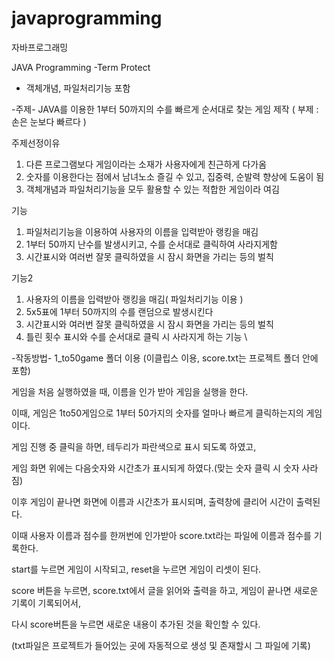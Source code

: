 # javaprogramming
자바프로그래밍

JAVA Programming
-Term Protect
- 객체개념, 파일처리기능 포함


-주제-
JAVA를 이용한 1부터 50까지의 수를 빠르게 순서대로 찾는 게임 제작
( 부제 : 손은 눈보다 빠르다 )


주제선정이유 
1) 다른 프로그램보다 게임이라는 소재가 사용자에게 친근하게 다가옴
2) 숫자를 이용한다는 점에서 남녀노소 즐길 수 있고, 집중력, 순발력 향상에 도움이 됨
3) 객체개념과 파일처리기능을 모두 활용할 수 있는 적합한 게임이라 여김

기능
1) 파일처리기능을 이용하여 사용자의 이름을 입력받아 랭킹을 매김
2) 1부터 50까지 난수를 발생시키고, 수를 순서대로 클릭하여 사라지게함
3) 시간표시와 여러번 잘못 클릭하였을 시 잠시 화면을 가리는 등의 벌칙

기능2
1) 사용자의 이름을 입력받아 랭킹을 매김( 파일처리기능 이용 ) 
2) 5x5표에 1부터 50까지의 수를 랜덤으로 발생시킨다  
3) 시간표시와 여러번 잘못 클릭하였을 시 잠시 화면을 가리는 등의 벌칙 
4) 틀린 횟수 표시와 수를 순서대로 클릭 시 사라지게 하는 기능 \

-작동방법-
1_to50game 폴더 이용
(이클립스 이용, score.txt는 프로젝트 폴더 안에 포함)

게임을 처음 실행하였을 때, 이름을 인가 받아 게임을 실행을 한다. 

이때, 게임은 1to50게임으로 1부터 50가지의 숫자를 얼마나 빠르게 클릭하는지의 게임이다.

게임 진행 중 클릭을 하면, 테두리가 파란색으로 표시 되도록 하였고, 

게임 화면 위에는 다음숫자와 시간초가 표시되게 하였다.(맞는 숫자 클릭 시 숫자 사라짐) 

이후 게임이 끝나면 화면에 이름과 시간초가 표시되며, 출력창에 클리어 시간이 출력된다. 

이때 사용자 이름과 점수를 한꺼번에 인가받아 score.txt라는 파일에 이름과 점수를 기록한다.

start를 누르면 게임이 시작되고, reset을 누르면 게임이 리셋이 된다. 

score 버튼을 누르면, score.txt에서 글을 읽어와 출력을 하고, 게임이 끝나면 새로운 기록이 기록되어서, 

다시 score버튼을 누르면 새로운 내용이 추가된 것을 확인할 수 있다. 

(txt파일은 프로젝트가 들어있는 곳에 자동적으로 생성 및 존재할시 그 파일에 기록)
